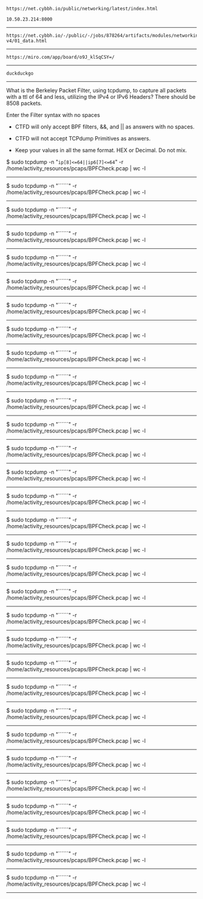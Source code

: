     https://net.cybbh.io/public/networking/latest/index.html

    10.50.23.214:8000
____________________________________________________________________________________________________________________
    https://net.cybbh.io/-/public/-/jobs/878264/artifacts/modules/networking/slides-v4/01_data.html
____________________________________________________________________________________________________________________
    https://miro.com/app/board/o9J_klSqCSY=/
____________________________________________________________________________________________________________________
    duckduckgo
____________________________________________________________________________________________________________________
What is the Berkeley Packet Filter, using tcpdump, to capture all packets with a ttl of 64 and less, utilizing the IPv4 or IPv6 Headers? There should be 8508 packets.

Enter the Filter syntax with no spaces

- CTFD will only accept BPF filters, &&, and || as answers with no spaces.

- CTFD will not accept TCPdump Primitives as answers.

- Keep your values in all the same format. HEX or Decimal. Do not mix.

$ sudo tcpdump -n "```ip[8]<=64||ip6[7]<=64```" -r /home/activity_resources/pcaps/BPFCheck.pcap | wc -l
____________________________________________________________________________________________________________________
$ sudo tcpdump -n "``````" -r /home/activity_resources/pcaps/BPFCheck.pcap | wc -l
____________________________________________________________________________________________________________________
$ sudo tcpdump -n "``````" -r /home/activity_resources/pcaps/BPFCheck.pcap | wc -l
____________________________________________________________________________________________________________________
$ sudo tcpdump -n "``````" -r /home/activity_resources/pcaps/BPFCheck.pcap | wc -l
____________________________________________________________________________________________________________________
$ sudo tcpdump -n "``````" -r /home/activity_resources/pcaps/BPFCheck.pcap | wc -l
____________________________________________________________________________________________________________________
$ sudo tcpdump -n "``````" -r /home/activity_resources/pcaps/BPFCheck.pcap | wc -l
____________________________________________________________________________________________________________________
$ sudo tcpdump -n "``````" -r /home/activity_resources/pcaps/BPFCheck.pcap | wc -l
____________________________________________________________________________________________________________________
$ sudo tcpdump -n "``````" -r /home/activity_resources/pcaps/BPFCheck.pcap | wc -l
____________________________________________________________________________________________________________________
$ sudo tcpdump -n "``````" -r /home/activity_resources/pcaps/BPFCheck.pcap | wc -l
____________________________________________________________________________________________________________________
$ sudo tcpdump -n "``````" -r /home/activity_resources/pcaps/BPFCheck.pcap | wc -l
____________________________________________________________________________________________________________________
$ sudo tcpdump -n "``````" -r /home/activity_resources/pcaps/BPFCheck.pcap | wc -l
____________________________________________________________________________________________________________________
$ sudo tcpdump -n "``````" -r /home/activity_resources/pcaps/BPFCheck.pcap | wc -l
____________________________________________________________________________________________________________________
$ sudo tcpdump -n "``````" -r /home/activity_resources/pcaps/BPFCheck.pcap | wc -l
____________________________________________________________________________________________________________________
$ sudo tcpdump -n "``````" -r /home/activity_resources/pcaps/BPFCheck.pcap | wc -l
____________________________________________________________________________________________________________________
$ sudo tcpdump -n "``````" -r /home/activity_resources/pcaps/BPFCheck.pcap | wc -l
____________________________________________________________________________________________________________________
$ sudo tcpdump -n "``````" -r /home/activity_resources/pcaps/BPFCheck.pcap | wc -l
____________________________________________________________________________________________________________________
$ sudo tcpdump -n "``````" -r /home/activity_resources/pcaps/BPFCheck.pcap | wc -l
____________________________________________________________________________________________________________________
$ sudo tcpdump -n "``````" -r /home/activity_resources/pcaps/BPFCheck.pcap | wc -l
____________________________________________________________________________________________________________________
$ sudo tcpdump -n "``````" -r /home/activity_resources/pcaps/BPFCheck.pcap | wc -l
____________________________________________________________________________________________________________________
$ sudo tcpdump -n "``````" -r /home/activity_resources/pcaps/BPFCheck.pcap | wc -l
____________________________________________________________________________________________________________________
$ sudo tcpdump -n "``````" -r /home/activity_resources/pcaps/BPFCheck.pcap | wc -l
____________________________________________________________________________________________________________________
$ sudo tcpdump -n "``````" -r /home/activity_resources/pcaps/BPFCheck.pcap | wc -l
____________________________________________________________________________________________________________________
$ sudo tcpdump -n "``````" -r /home/activity_resources/pcaps/BPFCheck.pcap | wc -l
____________________________________________________________________________________________________________________
$ sudo tcpdump -n "``````" -r /home/activity_resources/pcaps/BPFCheck.pcap | wc -l
____________________________________________________________________________________________________________________
$ sudo tcpdump -n "``````" -r /home/activity_resources/pcaps/BPFCheck.pcap | wc -l
____________________________________________________________________________________________________________________
$ sudo tcpdump -n "``````" -r /home/activity_resources/pcaps/BPFCheck.pcap | wc -l
____________________________________________________________________________________________________________________
$ sudo tcpdump -n "``````" -r /home/activity_resources/pcaps/BPFCheck.pcap | wc -l
____________________________________________________________________________________________________________________
$ sudo tcpdump -n "``````" -r /home/activity_resources/pcaps/BPFCheck.pcap | wc -l
____________________________________________________________________________________________________________________
$ sudo tcpdump -n "``````" -r /home/activity_resources/pcaps/BPFCheck.pcap | wc -l
____________________________________________________________________________________________________________________
$ sudo tcpdump -n "``````" -r /home/activity_resources/pcaps/BPFCheck.pcap | wc -l
____________________________________________________________________________________________________________________
$ sudo tcpdump -n "``````" -r /home/activity_resources/pcaps/BPFCheck.pcap | wc -l
____________________________________________________________________________________________________________________

